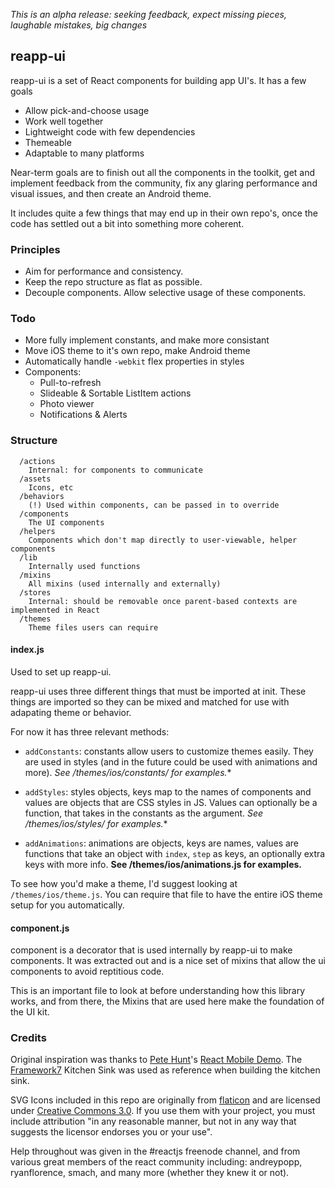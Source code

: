 *This is an alpha release: seeking feedback, expect missing pieces, laughable mistakes, big changes*

## reapp-ui

reapp-ui is a set of React components for building app UI's. It has a few goals

- Allow pick-and-choose usage
- Work well together
- Lightweight code with few dependencies
- Themeable
- Adaptable to many platforms

Near-term goals are to finish out all the components in the toolkit,
get and implement feedback from the community, fix any glaring performance
and visual issues, and then create an Android theme.

It includes quite a few things that may end up in their own repo's, once the code
has settled out a bit into something more coherent.

### Principles

- Aim for performance and consistency.
- Keep the repo structure as flat as possible.
- Decouple components. Allow selective usage of these components.

### Todo

- More fully implement constants, and make more consistant
- Move iOS theme to it's own repo, make Android theme
- Automatically handle `-webkit` flex properties in styles
- Components:
  - Pull-to-refresh
  - Slideable & Sortable ListItem actions
  - Photo viewer
  - Notifications & Alerts

### Structure

```
  /actions
    Internal: for components to communicate
  /assets
    Icons, etc
  /behaviors
    (!) Used within components, can be passed in to override
  /components
    The UI components
  /helpers
    Components which don't map directly to user-viewable, helper components
  /lib
    Internally used functions
  /mixins
    All mixins (used internally and externally)
  /stores
    Internal: should be removable once parent-based contexts are implemented in React
  /themes
    Theme files users can require
```

#### index.js

Used to set up reapp-ui.

reapp-ui uses three different things that must be imported at init. These
things are imported so they can be mixed and matched for use with adapating
theme or behavior.

For now it has three relevant methods:

- `addConstants`: constants allow users to customize themes easily. They are used
  in styles (and in the future could be used with animations and more).
  **See /themes/ios/constants/* for examples.**

- `addStyles`: styles objects, keys map to the names of components and values are
  objects that are CSS styles in JS. Values can optionally be a function, that takes
  in the constants as the argument.
  **See /themes/ios/styles/* for examples.**

- `addAnimations`: animations are objects, keys are names, values are functions that
  take an object with `index`, `step` as keys, an optionally extra keys with more info.
  **See /themes/ios/animations.js for examples.**

To see how you'd make a theme, I'd suggest looking at `/themes/ios/theme.js`. You
can require that file to have the entire iOS theme setup for you automatically.

#### component.js

component is a decorator that is used internally by reapp-ui to make components. It
was extracted out and is a nice set of mixins that allow the ui components to avoid
reptitious code.

This is an important file to look at before understanding how this library works,
and from there, the Mixins that are used here make the foundation of the UI kit.

### Credits

Original inspiration was thanks to [Pete Hunt]()'s [React Mobile Demo]().
The [Framework7]() Kitchen Sink was used as reference when building the kitchen sink.

SVG Icons included in this repo are originally from [flaticon](http://www.flaticon.com/packs/ios7-set-lined-1)
and are licensed under [Creative Commons 3.0](http://creativecommons.org/licenses/by/3.0/). If you use them with your project, you must
include attribution "in any reasonable manner, but not in any way that suggests the licensor endorses you or your use".

Help throughout was given in the #reactjs freenode channel, and from various great members
of the react community including: andreypopp, ryanflorence, smach, and many more (whether they knew it or not).